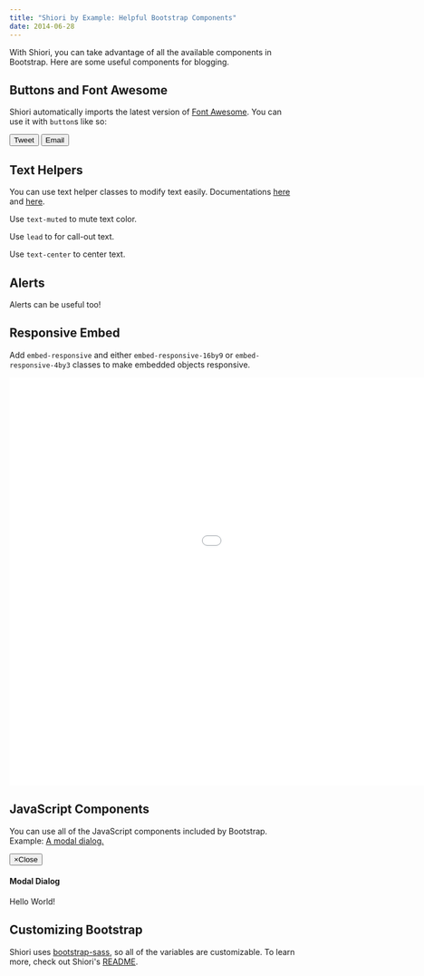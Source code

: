 ```yaml
---
title: "Shiori by Example: Helpful Bootstrap Components"
date: 2014-06-28
---
```


With Shiori, you can take advantage of all the available components in Bootstrap. Here are some useful components for blogging.

## Buttons and Font Awesome

Shiori automatically imports the latest version of [Font Awesome](http://fortawesome.github.io/Font-Awesome). You can use it with `button`s like so:

<button type="button" class="btn btn-primary"><i class="fa fa-twitter"></i> Tweet</button>
<button type="button" class="btn btn-default"><i class="fa fa-envelope-o"></i> Email</button>

## Text Helpers

You can use text helper classes to modify text easily. Documentations [here](http://getbootstrap.com/css/#helper-classes-colors) and [here](http://getbootstrap.com/css/#type-alignment).

<p class="text-muted">Use <code>text-muted</code> to mute text color.</p>

<p class="lead">Use <code>lead</code> to for call-out text.</p>

<p class="text-center">Use <code>text-center</code> to center text.</p>

## Alerts

<div class="alert alert-success" role="alert">Alerts can be useful too!</div>

## Responsive Embed

Add `embed-responsive` and either `embed-responsive-16by9` or `embed-responsive-4by3` classes to make embedded objects responsive.

<div class="embed-responsive embed-responsive-16by9">
<iframe width="1280" height="720" src="//www.youtube.com/embed/J_vGbXDAvmQ?rel=0" frameborder="0" allowfullscreen></iframe>
</div>

## JavaScript Components

You can use all of the JavaScript components included by Bootstrap. Example: <a data-toggle="modal" data-target="#myModal" href="#">A modal dialog.</a>

<div class="modal fade" id="myModal" tabindex="-1" role="dialog">
  <div class="modal-dialog">
    <div class="modal-content">
      <div class="modal-header">
        <button type="button" class="close" data-dismiss="modal"><span aria-hidden="true">&times;</span><span class="sr-only">Close</span></button>
        <h4 class="modal-title">Modal Dialog</h4>
      </div>
      <div class="modal-body">
        <p>Hello World!</p>
      </div>
    </div>
  </div>
</div>

## Customizing Bootstrap

Shiori uses [bootstrap-sass](https://github.com/twbs/bootstrap-sass), so all of the variables are customizable. To learn more, check out Shiori's [README](http://github.com/ellekasai/shiori/).
